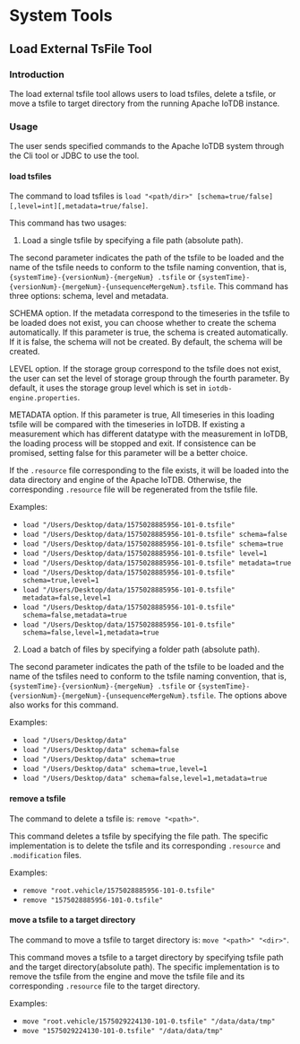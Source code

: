 <!--

    Licensed to the Apache Software Foundation (ASF) under one
    or more contributor license agreements.  See the NOTICE file
    distributed with this work for additional information
    regarding copyright ownership.  The ASF licenses this file
    to you under the Apache License, Version 2.0 (the
    "License"); you may not use this file except in compliance
    with the License.  You may obtain a copy of the License at
    
        http://www.apache.org/licenses/LICENSE-2.0
    
    Unless required by applicable law or agreed to in writing,
    software distributed under the License is distributed on an
    "AS IS" BASIS, WITHOUT WARRANTIES OR CONDITIONS OF ANY
    KIND, either express or implied.  See the License for the
    specific language governing permissions and limitations
    under the License.

-->
# System Tools
## Load External TsFile Tool

### Introduction

The load external tsfile tool allows users to load tsfiles, delete a tsfile, or move a tsfile to target directory from the running Apache IoTDB instance.

### Usage

The user sends specified commands to the Apache IoTDB system through the Cli tool or JDBC to use the tool.

#### load tsfiles

The command to load tsfiles is `load "<path/dir>" [schema=true/false][,level=int][,metadata=true/false]`.

This command has two usages:

1. Load a single tsfile by specifying a file path (absolute path). 

The second parameter indicates the path of the tsfile to be loaded and the name of the tsfile needs to conform to the tsfile naming convention, that is, `{systemTime}-{versionNum}-{mergeNum} .tsfile` or `{systemTime}-{versionNum}-{mergeNum}-{unsequenceMergeNum}.tsfile`. This command has three options: schema, level and metadata.

SCHEMA option. If the metadata correspond to the timeseries in the tsfile to be loaded does not exist, you can choose whether to create the schema automatically. If this parameter is true, the schema is created automatically. If it is false, the schema will not be created. By default, the schema will be created.

LEVEL option. If the storage group correspond to the tsfile does not exist, the user can set the level of storage group through the fourth parameter. By default, it uses the storage group level which is set in `iotdb-engine.properties`.

METADATA option. If this parameter is true, All timeseries in this loading tsfile will be compared with the timeseries in IoTDB. If existing a measurement which has different datatype with the measurement in IoTDB, the loading process will be stopped and exit. If consistence can be promised, setting false for this parameter will be a better choice.

If the `.resource` file corresponding to the file exists, it will be loaded into the data directory and engine of the Apache IoTDB. Otherwise, the corresponding `.resource` file will be regenerated from the tsfile file.

Examples:

* `load "/Users/Desktop/data/1575028885956-101-0.tsfile"`
* `load "/Users/Desktop/data/1575028885956-101-0.tsfile" schema=false`
* `load "/Users/Desktop/data/1575028885956-101-0.tsfile" schema=true`
* `load "/Users/Desktop/data/1575028885956-101-0.tsfile" level=1`
* `load "/Users/Desktop/data/1575028885956-101-0.tsfile" metadata=true`
* `load "/Users/Desktop/data/1575028885956-101-0.tsfile" schema=true,level=1`
* `load "/Users/Desktop/data/1575028885956-101-0.tsfile" metadata=false,level=1`
* `load "/Users/Desktop/data/1575028885956-101-0.tsfile" schema=false,metadata=true`
* `load "/Users/Desktop/data/1575028885956-101-0.tsfile" schema=false,level=1,metadata=true`

2. Load a batch of files by specifying a folder path (absolute path). 

The second parameter indicates the path of the tsfile to be loaded and the name of the tsfiles need to conform to the tsfile naming convention, that is, `{systemTime}-{versionNum}-{mergeNum} .tsfile` or `{systemTime}-{versionNum}-{mergeNum}-{unsequenceMergeNum}.tsfile`. The options above also works for this command.

Examples:

* `load "/Users/Desktop/data"`
* `load "/Users/Desktop/data" schema=false`
* `load "/Users/Desktop/data" schema=true`
* `load "/Users/Desktop/data" schema=true,level=1`
* `load "/Users/Desktop/data" schema=false,level=1,metadata=true`

#### remove a tsfile

The command to delete a tsfile is: `remove "<path>"`.

This command deletes a tsfile by specifying the file path. The specific implementation is to delete the tsfile and its corresponding `.resource` and` .modification` files.

Examples:

* `remove "root.vehicle/1575028885956-101-0.tsfile"` 
* `remove "1575028885956-101-0.tsfile"`

#### move a tsfile to a target directory

The command to move a tsfile to target directory is: `move "<path>" "<dir>"`.

This command moves a tsfile to a target directory by specifying tsfile path and the target directory(absolute path). The specific implementation is to remove the tsfile from the engine and move the tsfile file and its corresponding `.resource` file to the target directory.

Examples:

* `move "root.vehicle/1575029224130-101-0.tsfile" "/data/data/tmp"`
* `move "1575029224130-101-0.tsfile" "/data/data/tmp"`